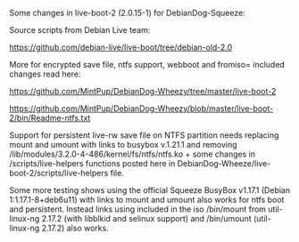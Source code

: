 Some changes in live-boot-2 (2.0.15-1) for DebianDog-Squeeze:

Source scripts from Debian Live team:

https://github.com/debian-live/live-boot/tree/debian-old-2.0

More for encrypted save file, ntfs support, webboot and fromiso= included changes read here:

https://github.com/MintPup/DebianDog-Wheezy/tree/master/live-boot-2

https://github.com/MintPup/DebianDog-Wheezy/blob/master/live-boot-2/bin/Readme-ntfs.txt

Support for persistent live-rw save file on NTFS partition needs replacing mount and umount with links to busybox v.1.21.1
and removing /lib/modules/3.2.0-4-486/kernel/fs/ntfs/ntfs.ko + some changes in /scripts/live-helpers functions posted here in 
DebianDog-Wheeze/live-boot-2/scripts/live-helpers file.

Some more testing shows using the official Squeeze BusyBox v1.17.1 (Debian 1:1.17.1-8+deb6u11) with links to mount and umount also works for ntfs boot and persistent. Instead links using included in the iso /bin/mount from util-linux-ng 2.17.2 (with libblkid and selinux support) and /bin/umount (util-linux-ng 2.17.2) also works.
